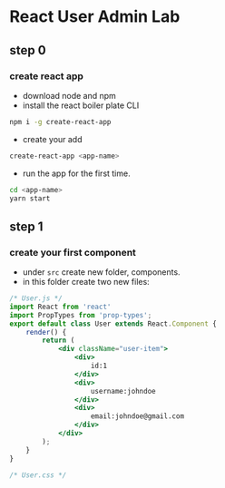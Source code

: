 # React User Admin Lab

## step 0
### create react app

- download node and npm
- install the react boiler plate CLI
```sh
npm i -g create-react-app
```
- create your add
```sh
create-react-app <app-name>
```
- run the app for the first time.
```sh
cd <app-name>
yarn start
```


## step 1
### create your first component

- under `src` create new folder, components.
- in this folder create two new files:
```jsx
/* User.js */
import React from 'react'
import PropTypes from 'prop-types';
export default class User extends React.Component {
    render() {
        return (
            <div className="user-item">
                <div>
                    id:1
                </div>
                <div>
                    username:johndoe
                </div>
                <div>
                    email:johndoe@gmail.com
                </div>
            </div>
        );
    }
}
```
```css
/* User.css */

```

  
